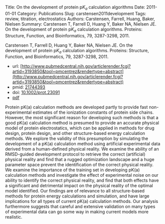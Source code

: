 Title: On the development of protein p$K_a$ calculation algorithms
Date: 2011-01-01
Category: Publications
Slug: carstensen2011development
Tags: review, titration, electrostatics
Authors: Carstensen, Farrell, Huang, Baker, Nielsen
Summary: Carstensen T, Farrell D, Huang Y, Baker NA, Nielsen JE. On the development of protein p$K_a$ calculation algorithms. Proteins: Structure, Function, and Bioinformatics, 79, 3287-3298, 2011. 

Carstensen T, Farrell D, Huang Y, Baker NA, Nielsen JE. On the development of protein p$K_a$ calculation algorithms. Proteins: Structure, Function, and Bioinformatics, 79, 3287-3298, 2011. 

* url: [http://www.pubmedcentral.nih.gov/articlerender.fcgi?artid=3193850&tool=pmcentrez&rendertype=abstract](http://www.pubmedcentral.nih.gov/articlerender.fcgi?artid=3193850&tool=pmcentrez&rendertype=abstract)
* pmid: [21744393](21744393)
* doi: [10.1002/prot.23091](10.1002/prot.23091)
* [pdf](http://sobolevnrm.github.io/papers/carstensen2011development.pdf)

Protein pK(a) calculation methods are developed partly to provide fast non-experimental estimates of the ionization constants of protein side chains. However, the most significant reason for developing such methods is that a good pK(a) calculation method is presumed to provide an accurate physical model of protein electrostatics, which can be applied in methods for drug design, protein design, and other structure-based energy calculation methods. We explore the validity of this presumption by simulating the development of a pK(a) calculation method using artificial experimental data derived from a human-defined physical reality. We examine the ability of an RMSD-guided development protocol to retrieve the correct (artificial) physical reality and find that a rugged optimization landscape and a huge parameter space prevent the identification of the correct physical reality. We examine the importance of the training set in developing pK(a) calculation methods and investigate the effect of experimental noise on our ability to identify the correct physical reality, and find that both effects have a significant and detrimental impact on the physical reality of the optimal model identified. Our findings are of relevance to all structure-based methods for protein energy calculations and simulation, and have large implications for all types of current pK(a) calculation methods. Our analysis furthermore suggests that careful and extensive validation on many types of experimental data can go some way in making current models more realistic.
